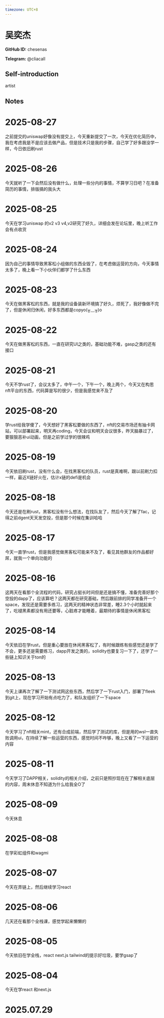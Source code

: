 ```yaml
---
timezone: UTC+8
---
```


# 吴奕杰

**GitHub ID:** chesenas

**Telegram:** @cliacall

## Self-introduction

artist

## Notes

<!-- Content_START -->

# 2025-08-27
<!-- DAILY_CHECKIN_2025-08-27_START -->
之前提交的uniswap好像没有提交上，今天重新提交了一次，今天在优化简历中，我在考虑我是不是应该去做产品，但是技术只是我的步骤，自己学了好多跟没学一样，今日依旧刷rust
<!-- DAILY_CHECKIN_2025-08-27_END -->


# 2025-08-26
<!-- DAILY_CHECKIN_2025-08-26_START -->
今天就听了一下会然后没有做什么，处理一些分内的事情，不算学习日吧？在准备简历的事情，排版搞的我头大
<!-- DAILY_CHECKIN_2025-08-26_END -->


# 2025-08-25
<!-- DAILY_CHECKIN_2025-08-25_START -->
今天在学习uniswap 的v2 v3 v4,v2研究了好久，详细会发在论坛里，晚上听工作会有点收货
<!-- DAILY_CHECKIN_2025-08-25_END -->


# 2025-08-24
<!-- DAILY_CHECKIN_2025-08-24_START -->
因为自己的事情导致黑客松小组做的东西全毁了，在考虑做运营的方向，今天事情太多了，晚上看一下小伙伴们都学了什么东西
<!-- DAILY_CHECKIN_2025-08-24_END -->


# 2025-08-23
<!-- DAILY_CHECKIN_2025-08-23_START -->
今天在做黑客松的东西，就是我的设备装新环境搞了好久，烦死了，我好像做不完了，但是休闲归休闲，好多东西都是copyo(╥﹏╥)o
<!-- DAILY_CHECKIN_2025-08-23_END -->


# 2025-08-22
<!-- DAILY_CHECKIN_2025-08-22_START -->
今天在做黑客松的东西，一直在研究UI之类的，基础功能不难，gasp之类的还有接口
<!-- DAILY_CHECKIN_2025-08-22_END -->

# 2025-08-21

今天不学rust了，会议太多了，中午一个，下午一个，晚上两个，今天又在构思nft平台的东西，代码算是写的很少，但是我感觉来不及了

# 2025-08-20

学rust给我学傻了，今天想好了黑客松要做的东西了，nft的交易市场还有抽卡网站，可以部署起来，明天再coding，今天会议和明天会议很多，昨天脑暴过了，要狠狠恶补ui动画，但是之前学过学的很辣鸡

# 2025-08-19

今天依旧刷rust，没有什么会，在找黑客松的队员，rust是真难啊，跟以前刷力扣一样，最近X链好火在，估计x链的defi是机会

# 2025-08-18

今天还是在刷rust，黑客松没有什么想法，在找队友了，然后今天了解了fac，记得之前dgent天天发空投，但是那个时候在集训哈哈

# 2025-08-17

今天一直学rust，但是我感觉做黑客松可能来不及了，看见其他群友的作品都好屌，就我一个单向功能的

# 2025-08-16

这两天在看那个全流程的代码，研究占挺长时间但是还是搞不懂，准备完善好那个空投的dapp了，应该算吧？这两天都在研究基础，然后跟前排的同学准备开一个space，发现还是需要多练习，这两天的精神状态非常差，睡2.3个小时就起来了，吃褪黑素都没有用还要等，心脏疼才能睡着，最期待的事情是休闲黑客松

# 2025-08-14

今天依旧在学rust，但是重心要放在休闲黑客松了，有时候跟练有些感觉还是学了不会，更多还是需要练习，dapp开发之类的，solidity也要复习一下了，还学了一些链上知识关于ton的

# 2025-08-13

今天上课再次了解了一下测试网这些东西，然后学了一下rust入门，部署了fleek到git上，现在学习开始有点吃力了，和队友组织了一下space

# 2025-08-12

今天学习了nft相关mint，还有合成前端，然后学了测试的库，但是用的wsl一直失败调用ui，在持续了解一些运营的东西，感觉时间不咋够，晚上又看了一下运营的内容

# 2025-08-11

今天学习了DAPP相关，solidity的相关介绍，之前只是照抄现在在了解相关底层的内容，周末休息不知道为什么给我全O了

# 2025-08-09

今天休息

# 2025-08-08

在学彩虹组件和wagmi

# 2025-08-07

今天在弄链上，然后继续学习react

# 2025-08-06

几天还在看那个全栈课，感觉学起来懒懒的

# 2025-08-05

今天依旧在学全栈，react next.js tailwind的提示好垃圾，要学gsap了

# 2025-08-04

今天在学react 和next.js

# 2025.07.29


<!-- Content_END -->
